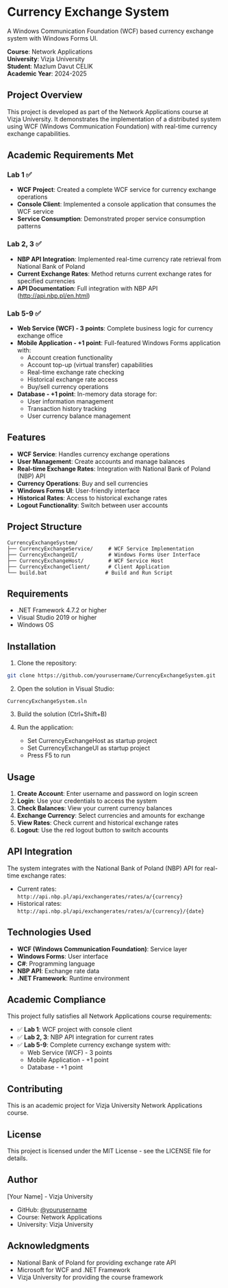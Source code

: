 # Currency Exchange System

A Windows Communication Foundation (WCF) based currency exchange system with Windows Forms UI.

**Course**: Network Applications  
**University**: Vizja University  
**Student**: Mazlum Davut CELIK  
**Academic Year**: 2024-2025

## Project Overview

This project is developed as part of the Network Applications course at Vizja University. It demonstrates the implementation of a distributed system using WCF (Windows Communication Foundation) with real-time currency exchange capabilities.

## Academic Requirements Met

### Lab 1 ✅
- **WCF Project**: Created a complete WCF service for currency exchange operations
- **Console Client**: Implemented a console application that consumes the WCF service
- **Service Consumption**: Demonstrated proper service consumption patterns

### Lab 2, 3 ✅
- **NBP API Integration**: Implemented real-time currency rate retrieval from National Bank of Poland
- **Current Exchange Rates**: Method returns current exchange rates for specified currencies
- **API Documentation**: Full integration with NBP API (http://api.nbp.pl/en.html)

### Lab 5-9 ✅
- **Web Service (WCF) - 3 points**: Complete business logic for currency exchange office
- **Mobile Application - +1 point**: Full-featured Windows Forms application with:
  - Account creation functionality
  - Account top-up (virtual transfer) capabilities
  - Real-time exchange rate checking
  - Historical exchange rate access
  - Buy/sell currency operations
- **Database - +1 point**: In-memory data storage for:
  - User information management
  - Transaction history tracking
  - User currency balance management

## Features

- **WCF Service**: Handles currency exchange operations
- **User Management**: Create accounts and manage balances
- **Real-time Exchange Rates**: Integration with National Bank of Poland (NBP) API
- **Currency Operations**: Buy and sell currencies
- **Windows Forms UI**: User-friendly interface
- **Historical Rates**: Access to historical exchange rates
- **Logout Functionality**: Switch between user accounts

## Project Structure

```
CurrencyExchangeSystem/
├── CurrencyExchangeService/     # WCF Service Implementation
├── CurrencyExchangeUI/          # Windows Forms User Interface
├── CurrencyExchangeHost/        # WCF Service Host
├── CurrencyExchangeClient/      # Client Application
└── build.bat                   # Build and Run Script
```

## Requirements

- .NET Framework 4.7.2 or higher
- Visual Studio 2019 or higher
- Windows OS

## Installation

1. Clone the repository:
```bash
git clone https://github.com/yourusername/CurrencyExchangeSystem.git
```

2. Open the solution in Visual Studio:
```
CurrencyExchangeSystem.sln
```

3. Build the solution (Ctrl+Shift+B)

4. Run the application:
   - Set CurrencyExchangeHost as startup project
   - Set CurrencyExchangeUI as startup project
   - Press F5 to run

## Usage

1. **Create Account**: Enter username and password on login screen
2. **Login**: Use your credentials to access the system
3. **Check Balances**: View your current currency balances
4. **Exchange Currency**: Select currencies and amounts for exchange
5. **View Rates**: Check current and historical exchange rates
6. **Logout**: Use the red logout button to switch accounts

## API Integration

The system integrates with the National Bank of Poland (NBP) API for real-time exchange rates:
- Current rates: `http://api.nbp.pl/api/exchangerates/rates/a/{currency}`
- Historical rates: `http://api.nbp.pl/api/exchangerates/rates/a/{currency}/{date}`

## Technologies Used

- **WCF (Windows Communication Foundation)**: Service layer
- **Windows Forms**: User interface
- **C#**: Programming language
- **NBP API**: Exchange rate data
- **.NET Framework**: Runtime environment

## Academic Compliance

This project fully satisfies all Network Applications course requirements:

- ✅ **Lab 1**: WCF project with console client
- ✅ **Lab 2, 3**: NBP API integration for current rates
- ✅ **Lab 5-9**: Complete currency exchange system with:
  - Web Service (WCF) - 3 points
  - Mobile Application - +1 point
  - Database - +1 point

## Contributing

This is an academic project for Vizja University Network Applications course.

## License

This project is licensed under the MIT License - see the LICENSE file for details.

## Author

[Your Name] - Vizja University  
- GitHub: [@yourusername](https://github.com/yourusername)
- Course: Network Applications
- University: Vizja University

## Acknowledgments

- National Bank of Poland for providing exchange rate API
- Microsoft for WCF and .NET Framework
- Vizja University for providing the course framework 